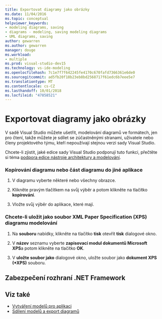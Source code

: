 ```yaml
---
title: Exportovat diagramy jako obrázky
ms.date: 11/04/2016
ms.topic: conceptual
helpviewer_keywords:
- modeling diagrams, saving
- diagrams - modeling, saving modeling diagrams
- UML diagrams, saving
author: gewarren
ms.author: gewarren
manager: douge
ms.workload:
- multiple
ms.prod: visual-studio-dev15
ms.technology: vs-ide-modeling
ms.openlocfilehash: 7c1e7f7f642245fe4170c670fafd7366361e6de0
ms.sourcegitcommit: ad5fb20f18b23eb8bd2568717f61edc6b7eee5e7
ms.translationtype: MT
ms.contentlocale: cs-CZ
ms.lasthandoff: 10/01/2018
ms.locfileid: "47858521"
---
```

# <a name="export-diagrams-as-images"></a>Exportovat diagramy jako obrázky
V sadě Visual Studio můžete ušetřit, modelování diagramů ve formátech, jen pro čtení, takže můžete je sdílet se zúčastněnými stranami, uživatele nebo členy projektového týmu, kteří nepoužívají stejnou verzi sady Visual Studio.

 Chcete-li zjistit, jaké edice sady Visual Studio podporují tuto funkci, přečtěte si téma [podpora edice nástroje architektury a modelování](../modeling/what-s-new-for-design-in-visual-studio.md#VersionSupport).

### <a name="to-copy-a-diagram-or-part-of-a-diagram-to-another-application"></a>Kopírování diagramu nebo část diagramu do jiné aplikace

1.  V diagramu vyberte některé nebo všechny obrazce.

2.  Klikněte pravým tlačítkem na svůj výběr a potom klikněte na tlačítko **kopírování**.

3.  Vložte svůj výběr do aplikace, které mají.

### <a name="to-save-a-modeling-diagram-as-an-xml-paper-specification-xps-file"></a>Chcete-li uložit jako soubor XML Paper Specification (XPS) diagramu modelování

1.  Na **souboru** nabídky, klikněte na tlačítko **tisk** otevřít **tisk** dialogové okno.

2.  V **název** seznamu vyberte **zapisovací modul dokumentů Microsoft XPS**a potom klikněte na tlačítko **OK**.

3.  V **uložte soubor jako** dialogové okno, uložte soubor jako **dokument XPS (\*XPS)** souboru.

## <a name="net-framework-security"></a>Zabezpečení rozhraní .NET Framework

## <a name="see-also"></a>Viz také

- [Vytváření modelů pro aplikaci](../modeling/create-models-for-your-app.md)
- [Sdílení modelů a export diagramů](../modeling/share-models-and-exporting-diagrams.md)